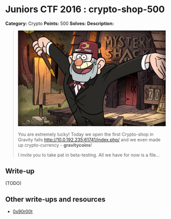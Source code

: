 # Juniors CTF 2016 : crypto-shop-500

**Category:** Crypto
**Points:** 500
**Solves:**
**Description:**

> ![Description Image](crypto-shop-desc-0.jpg)
>
> You are extremely lucky! Today we open the first Crypto-shop in Gravity falls <http://10.0.192.235:61741/index.php/> and we even made up crypto-currency - **gravitycoins**!
>
> I invite you to take pat in beta-testing. All we have for now is a file...

## Write-up

(TODO)

## Other write-ups and resources

* [0x90r00t](https://0x90r00t.com/2016/11/29/juniors-ctf-2016-web-500-crypto-shop-write-up/)
